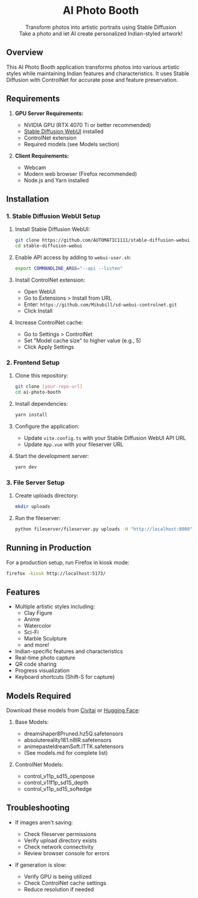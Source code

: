 <h1 align="center">AI Photo Booth</h1>
<p align="center">
    Transform photos into artistic portraits using Stable Diffusion<br>
    Take a photo and let AI create personalized Indian-styled artwork!
</p>

## Overview

This AI Photo Booth application transforms photos into various artistic styles while maintaining Indian features and characteristics. It uses Stable Diffusion with ControlNet for accurate pose and feature preservation.

## Requirements

1. **GPU Server Requirements:**
   - NVIDIA GPU (RTX 4070 Ti or better recommended)
   - [Stable Diffusion WebUI](https://github.com/AUTOMATIC1111/stable-diffusion-webui) installed
   - ControlNet extension
   - Required models (see Models section)

2. **Client Requirements:**
   - Webcam
   - Modern web browser (Firefox recommended)
   - Node.js and Yarn installed

## Installation

### 1. Stable Diffusion WebUI Setup

1. Install Stable Diffusion WebUI:
   ```bash
   git clone https://github.com/AUTOMATIC1111/stable-diffusion-webui
   cd stable-diffusion-webui
   ```

2. Enable API access by adding to `webui-user.sh`:
   ```bash
   export COMMANDLINE_ARGS="--api --listen"
   ```

3. Install ControlNet extension:
   - Open WebUI
   - Go to Extensions > Install from URL
   - Enter: `https://github.com/Mikubill/sd-webui-controlnet.git`
   - Click Install

4. Increase ControlNet cache:
   - Go to Settings > ControlNet
   - Set "Model cache size" to higher value (e.g., 5)
   - Click Apply Settings

### 2. Frontend Setup

1. Clone this repository:
   ```bash
   git clone [your-repo-url]
   cd ai-photo-booth
   ```

2. Install dependencies:
   ```bash
   yarn install
   ```

3. Configure the application:
   - Update `vite.config.ts` with your Stable Diffusion WebUI API URL
   - Update `App.vue` with your fileserver URL

4. Start the development server:
   ```bash
   yarn dev
   ```

### 3. File Server Setup

1. Create uploads directory:
   ```bash
   mkdir uploads
   ```

2. Run the fileserver:
   ```bash
   python fileserver/fileserver.py uploads -H "http://localhost:8000"
   ```

## Running in Production

For a production setup, run Firefox in kiosk mode:
```bash
firefox -kiosk http://localhost:5173/
```

## Features

- Multiple artistic styles including:
  - Clay Figure
  - Anime
  - Watercolor
  - Sci-Fi
  - Marble Sculpture
  - and more!
- Indian-specific features and characteristics
- Real-time photo capture
- QR code sharing
- Progress visualization
- Keyboard shortcuts (Shift-S for capture)

## Models Required

Download these models from [Civitai](https://civitai.com/) or [Hugging Face](https://huggingface.co/):

1. Base Models:
   - dreamshaper8Pruned.hz5Q.safetensors
   - absolutereality181.n8IR.safetensors
   - animepasteldreamSoft.lTTK.safetensors
   - (See models.md for complete list)

2. ControlNet Models:
   - control_v11p_sd15_openpose
   - control_v11f1p_sd15_depth
   - control_v11p_sd15_softedge

## Troubleshooting

- If images aren't saving:
  - Check fileserver permissions
  - Verify upload directory exists
  - Check network connectivity
  - Review browser console for errors

- If generation is slow:
  - Verify GPU is being utilized
  - Check ControlNet cache settings
  - Reduce resolution if needed
